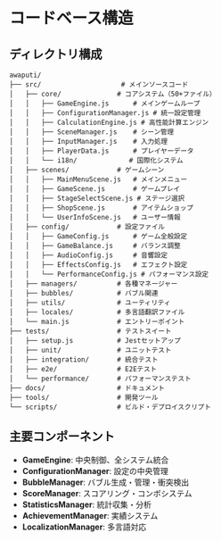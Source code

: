 # コードベース構造

## ディレクトリ構成
```
awaputi/
├── src/                    # メインソースコード
│   ├── core/              # コアシステム（50+ファイル）
│   │   ├── GameEngine.js      # メインゲームループ
│   │   ├── ConfigurationManager.js # 統一設定管理
│   │   ├── CalculationEngine.js # 高性能計算エンジン
│   │   ├── SceneManager.js    # シーン管理
│   │   ├── InputManager.js    # 入力処理
│   │   ├── PlayerData.js      # プレイヤーデータ
│   │   └── i18n/             # 国際化システム
│   ├── scenes/            # ゲームシーン
│   │   ├── MainMenuScene.js   # メインメニュー
│   │   ├── GameScene.js       # ゲームプレイ
│   │   ├── StageSelectScene.js # ステージ選択
│   │   ├── ShopScene.js       # アイテムショップ
│   │   └── UserInfoScene.js   # ユーザー情報
│   ├── config/            # 設定ファイル
│   │   ├── GameConfig.js      # ゲーム全般設定
│   │   ├── GameBalance.js     # バランス調整
│   │   ├── AudioConfig.js     # 音響設定
│   │   ├── EffectsConfig.js   # エフェクト設定
│   │   └── PerformanceConfig.js # パフォーマンス設定
│   ├── managers/          # 各種マネージャー
│   ├── bubbles/           # バブル関連
│   ├── utils/             # ユーティリティ
│   ├── locales/           # 多言語翻訳ファイル
│   └── main.js            # エントリーポイント
├── tests/                 # テストスイート
│   ├── setup.js           # Jestセットアップ
│   ├── unit/              # ユニットテスト
│   ├── integration/       # 統合テスト
│   ├── e2e/               # E2Eテスト
│   └── performance/       # パフォーマンステスト
├── docs/                  # ドキュメント
├── tools/                 # 開発ツール
└── scripts/               # ビルド・デプロイスクリプト
```

## 主要コンポーネント
- **GameEngine**: 中央制御、全システム統合
- **ConfigurationManager**: 設定の中央管理
- **BubbleManager**: バブル生成・管理・衝突検出
- **ScoreManager**: スコアリング・コンボシステム
- **StatisticsManager**: 統計収集・分析
- **AchievementManager**: 実績システム
- **LocalizationManager**: 多言語対応